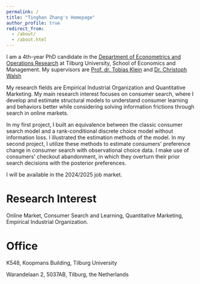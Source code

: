 ```yaml
---
permalink: /
title: "Tinghan Zhang's Homepage"
author_profile: true
redirect_from: 
  - /about/
  - /about.html
---
```


I am a 4th-year PhD candidate in the [Department of Econometrics and Operations Research](https://www.tilburguniversity.edu/about/schools/economics-and-management/organization/departments/eor) at Tilburg University, School of Economics and Management. My supervisors are [Prof. dr. Tobias Klein](https://www.tobiasklein.ws/) and [Dr. Christoph Walsh](https://walshc.github.io/)

My research fields are Empirical Industrial Organization and Quantitative Marketing. My main research interest focuses on consumer search, where I develop and estimate structural models to understand consumer learning and behaviors better while considering solving information frictions through search in online markets. 

In my first project, I built an equivalence between the classic consumer search model and a rank-conditional discrete choice model without information loss. I illustrated the estimation methods of the model. In my second project, I utilize these methods to estimate consumers' preference change in consumer search with observational choice data. I make use of consumers' checkout abandonment, in which they overturn their prior search decisions with the posterior preferences. 

I will be available in the 2024/2025 job market. 

Research Interest
======
Online Market, Consumer Search and Learning, Quantitative Marketing, Empirical Industrial Organization. 

Office
======
K548, Koopmans Building, Tilburg University

Warandelaan 2, 5037AB, Tilburg, the Netherlands
